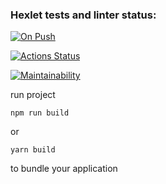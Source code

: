### Hexlet tests and linter status:

[![On Push](https://github.com/anagranfd/frontend-project-11/actions/workflows/onpush-check.yml/badge.svg)](https://github.com/anagranfd/frontend-project-11/actions/workflows/onpush-check.yml)

[![Actions Status](https://github.com/anagranfd/frontend-project-11/workflows/hexlet-check/badge.svg)](https://github.com/anagranfd/frontend-project-11/actions)

[![Maintainability](https://api.codeclimate.com/v1/badges/c95071ba6dded987282b/maintainability)](https://codeclimate.com/github/anagranfd/frontend-project-11/maintainability)

run project

```
npm run build
```

or

```
yarn build
```

to bundle your application
